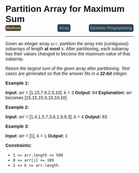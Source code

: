 
<style>
*{
    font-family: "Plus Jakarta Sans", sans-serif;
    padding: 0;
    margin: 0;
    box-sizing: border-box;
}
.diff{
    background: #3a3f4b;
    padding: 5px;
    width: max-content;
    border-radius: 5px;
    font-size: 12px;
    font-family: "Plus Jakarta Sans", sans-serif;
    font-weight: 700;
}
</style>

# Partition Array for Maximum Sum

<div style="display: flex; justify-content: space-between; align-items: center">
<div class="diff" style="color: #fac31d;padding: 2px; background-color: '#3a3f4b'; border-radius: 5px;">Medium</div>
<br>
<div class="diff" style="color: #46c6c2">Array</div>
<div class="diff" style="color: #46c6c2">Dynamic Programming</div>
</div>

---

Given an integer array `arr`, partition the array into (contiguous) subarrays of length **at most** `k`. After partitioning, each subarray has their values changed to become the maximum value of that subarray.

Return _the largest sum of the given array after partitioning. Test cases are generated so that the answer fits in a **32-bit** integer._

**Example 1:**

**Input:** arr = \[1,15,7,9,2,5,10\], k = 3
**Output:** 84
**Explanation:** arr becomes \[15,15,15,9,10,10,10\]

**Example 2:**

**Input:** arr = \[1,4,1,5,7,3,6,1,9,9,3\], k = 4
**Output:** 83

**Example 3:**

**Input:** arr = \[1\], k = 1
**Output:** 1

**Constraints:**

*   `1 <= arr.length <= 500`
*   `0 <= arr[i] <= 109`
*   `1 <= k <= arr.length`
